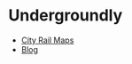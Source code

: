 # Undergroundly
- [City Rail Maps](https://undergroundly.github.io)
- [Blog](https://undergroundly.github.io/blog/)
